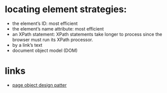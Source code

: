 # locating element strategies:
  - the element’s ID: most efficient
  - the element’s name attribute: most efficient
  - an XPath statement: XPath statements take longer to process since the browser must run its XPath processor. 
  - by a link’s text
  - document object model (DOM)

# links
  - [page object design patter](http://docs.seleniumhq.org/docs/06_test_design_considerations.jsp)
